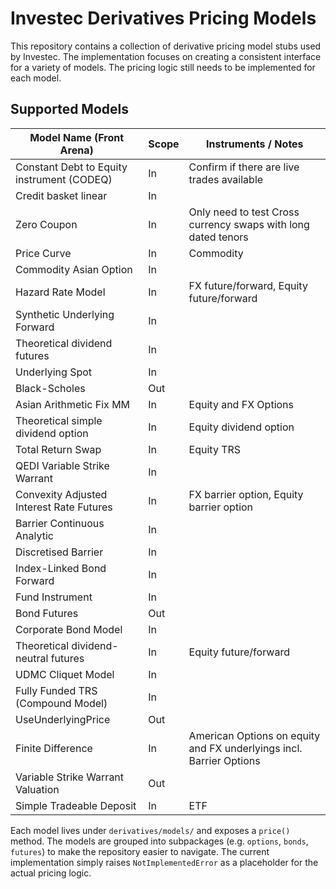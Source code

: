 # Investec Derivatives Pricing Models

This repository contains a collection of derivative pricing model stubs used by Investec.
The implementation focuses on creating a consistent interface for a variety of models.
The pricing logic still needs to be implemented for each model.

## Supported Models

| Model Name (Front Arena)                       | Scope     | Instruments / Notes                                                  |
| ---------------------------------------------- | --------- | ------------------------------------------------------------------- |
| Constant Debt to Equity instrument (CODEQ)     | In        | Confirm if there are live trades available                           |
| Credit basket linear                           | In        |                                                                     |
| Zero Coupon                                    | In        | Only need to test Cross currency swaps with long dated tenors        |
| Price Curve                                    | In        | Commodity                                                            |
| Commodity Asian Option                         | In        |                                                                     |
| Hazard Rate Model                              | In        | FX future/forward, Equity future/forward                             |
| Synthetic Underlying Forward                   | In        |                                                                     |
| Theoretical dividend futures                   | In        |                                                                     |
| Underlying Spot                                | In        |                                                                     |
| Black-Scholes                                  | Out       |                                                                     |
| Asian Arithmetic Fix MM                        | In        | Equity and FX Options                                                |
| Theoretical simple dividend option             | In        | Equity dividend option                                               |
| Total Return Swap                              | In        | Equity TRS                                                           |
| QEDI Variable Strike Warrant                   | In        |                                                                     |
| Convexity Adjusted Interest Rate Futures       | In        | FX barrier option, Equity barrier option                             |
| Barrier Continuous Analytic                    | In        |                                                                     |
| Discretised Barrier                            | In        |                                                                     |
| Index-Linked Bond Forward                      | In        |                                                                     |
| Fund Instrument                                | In        |                                                                     |
| Bond Futures                                   | Out       |                                                                     |
| Corporate Bond Model                           | In        |                                                                     |
| Theoretical dividend-neutral futures           | In        | Equity future/forward                                                |
| UDMC Cliquet Model                             | In        |                                                                     |
| Fully Funded TRS (Compound Model)              | In        |                                                                     |
| UseUnderlyingPrice                             | Out       |                                                                     |
| Finite Difference                              | In        | American Options on equity and FX underlyings incl. Barrier Options |
| Variable Strike Warrant Valuation              | Out       |                                                                     |
| Simple Tradeable Deposit                       | In        | ETF                                                                  |

Each model lives under `derivatives/models/` and exposes a `price()` method. The
models are grouped into subpackages (e.g. `options`, `bonds`, `futures`) to make
the repository easier to navigate. The current implementation simply raises
`NotImplementedError` as a placeholder for the actual pricing logic.
